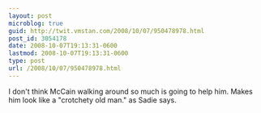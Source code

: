 ```yaml
---
layout: post
microblog: true
guid: http://twit.vmstan.com/2008/10/07/950478978.html
post_id: 3054178
date: 2008-10-07T19:13:31-0600
lastmod: 2008-10-07T19:13:31-0600
type: post
url: /2008/10/07/950478978.html
---
```

I don't think McCain walking around so much is going to help him. Makes him look like a "crotchety old man." as Sadie says.
